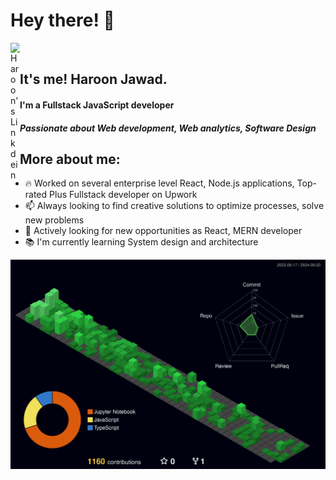 # Hey there! 👋

<a href="https://www.linkedin.com/in/haroon-jawad-7942151ba/">
  <img align="left" alt="Haroon's Linkdein" width="15px" src="https://cdn.jsdelivr.net/npm/simple-icons@v3/icons/linkedin.svg" />
</a>

<br />


## It's me! Haroon Jawad.
#### I'm a Fullstack JavaScript developer 
#### *Passionate about Web development, Web analytics, Software Design*
## More about me:

- 🔥 Worked on several enterprise level React, Node.js applications, Top-rated Plus Fullstack developer on Upwork
- 📫 Always looking to find creative solutions to optimize processes, solve new problems
- 🔭 Actively looking for new opportunities as React, MERN developer
- 📚 I'm currently learning System design and architecture



![](./profile-3d-contrib/profile-night-green.svg)
